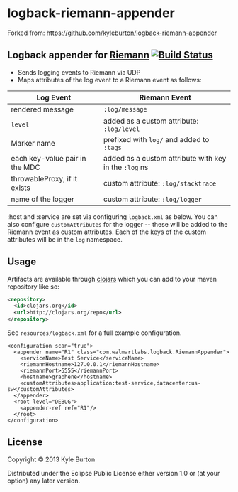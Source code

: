 # logback-riemann-appender

Forked from: https://github.com/kyleburton/logback-riemann-appender

## Logback appender for [Riemann](http://riemann.io/) [![Build Status](https://travis-ci.org/walmartlabs/logback-riemann-appender.svg?branch=master)](https://travis-ci.org/walmartlabs/logback-riemann-appender)

- Sends logging events to Riemann via UDP
- Maps attributes of the log event to a Riemann event as follows:

Log Event                       | Riemann Event
------------------------------- | -------------
rendered message                | `:log/message`
`level`                         | added as a custom attribute: `:log/level`
Marker name                     | prefixed with `log/` and added to `:tags`
each key-value pair in the MDC  | added as a custom attribute with key in the `:log` ns
throwableProxy, if it exists    | custom attribute: `:log/stacktrace`
name of the logger              | custom attribute: `:log/logger`

:host and :service are set via configuring `logback.xml` as below. You
can also configure `customAttributes` for the logger -- these will be
added to the Riemann event as custom attributes. Each of the keys of
the custom attributes will be in the `log` namespace.

## Usage

Artifacts are available through
[clojars](https://clojars.org/com.walmartlabs/logback-riemann-appender) which you can add
to your maven repository like so:

```xml
<repository>
  <id>clojars.org</id>
  <url>http://clojars.org/repo</url>
</repository>
```

See `resources/logback.xml` for a full example configuration.

    <configuration scan="true">
      <appender name="R1" class="com.walmartlabs.logback.RiemannAppender">
        <serviceName>Test Service</serviceName>
        <riemannHostname>127.0.0.1</riemannHostname>
        <riemannPort>5555</riemannPort>
        <hostname>graphene</hostname>
        <customAttributes>application:test-service,datacenter:us-sw</customAttributes>
      </appender>
      <root level="DEBUG">
        <appender-ref ref="R1"/>
      </root>
    </configuration>

## License

Copyright © 2013 Kyle Burton

Distributed under the Eclipse Public License either version 1.0 or (at
your option) any later version.
